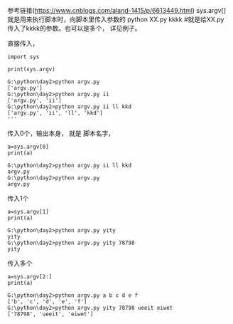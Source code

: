 ﻿参考链接(https://www.cnblogs.com/aland-1415/p/6613449.html)
 sys.argv[] 就是用来执行脚本时，向脚本里传入参数的 
  python XX.py   kkkk   #就是给XX.py 传入了kkkk的参数。也可以是多个， 详见例子。
  
直接传入，
```
import sys

print(sys.argv) 

G:\python\day2>python argv.py
['argv.py']
G:\python\day2>python argv.py ii
['argv.py', 'ii']
G:\python\day2>python argv.py ii ll kkd
['argv.py', 'ii', 'll', 'kkd']
'''
```
传入0个，输出本身， 就是 脚本名字，
  

```
a=sys.argv[0]
print(a)

G:\python\day2>python argv.py ii ll kkd
argv.py
G:\python\day2>python argv.py
argv.py
```

传入1个

```
a=sys.argv[1]
print(a)

G:\python\day2>python argv.py yity
yity
G:\python\day2>python argv.py yity 78798
yity
```
传入多个

```
a=sys.argv[2:]
print(a)

G:\python\day2>python argv.py a b c d e f
['b', 'c', 'd', 'e', 'f']
G:\python\day2>python argv.py yity 78798 ueeit eiwet
['78798', 'ueeit', 'eiwet']
```




